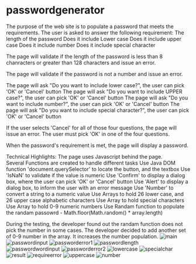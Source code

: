 # passwordgenerator
The purpose of the web site is to populate a password that meets the requirements.  The user is asked to answer the following requirement:
The length of the password
Does it include Lower case
Does it include upper case
Does it include number
Does it include special character

The page will validate if the length of the password is less than 8 chanracters or greater than 128 characters and issue an error.

The page will validate if the password is not a number and issue an error. 

The page will ask "Do you want to include lower case?", the user can pick 'OK' or 'Cancel' button
The page will ask "Do you want to include UPPER case?", the user can pick 'OK' or 'Cancel' button
The page will ask "Do you want to include number?", the user can pick 'OK' or 'Cancel' button
The page will ask "Do you want to include special character?", the user can pick 'OK' or 'Cancel' button

If the user selects 'Cancel' for all of those four questions, the page will issue an error.  The user must pick 'OK' in one of the four questions.

When the password's requirement is met, the page will display a password.


Technical Highlights:
The page uses Javascript behind the page.  
Several Functions are created to handle different tasks
Use Java DOM function 'document.querySelector' to locate the button, and the textbox
Use 'IsNaN' to validate if the value is numeric
Use 'Confirm' to display a dialog box, where the user can pick 'OK' or 'Cancel' button
Use 'Alert' to display a dialog box, to inform the user with an error message
Use 'Number' to convert a string to a numeric value
Use Arrays to hold 26 lower case, and 26 upper case alphabetic characters
Use Array to hold special characters
Use Array to hold 0-9 numeric numbers
Use Randam function to populate the randam passowrd - Math.floor(Math.random() * array.length)

During the testing, the developer found out the randam function does not pick the number in some cases.  The developer decided to add another set of 0-9 number in the array.  It increases the number population. 
![main](https://user-images.githubusercontent.com/130376566/236293079-91e74e59-ae30-4a58-b508-afacde97acd1.jpg)
![passwordinput](https://user-images.githubusercontent.com/130376566/236293108-ef920ba2-8374-47b3-a128-12e4f43903e7.jpg)
![passworderror1](https://user-images.githubusercontent.com/130376566/236293165-0998253b-b7b7-41a4-b837-d6fcb6e6a7b0.jpg)
![passwordlength](https://user-images.githubusercontent.com/130376566/236293252-211d3b55-4fb4-49b0-93cf-8fd274b3d0f3.jpg)
![passwordwordinput](https://user-images.githubusercontent.com/130376566/236293264-c1d8bd96-4e40-4a29-a064-99ea97a56a10.jpg)
![passworderror2](https://user-images.githubusercontent.com/130376566/236293278-64aaf475-0cc5-454d-ac46-c89aff214a22.jpg)
![lowercase](https://user-images.githubusercontent.com/130376566/236293292-b768e465-7cd2-4577-9bb3-60c3c9bdbb56.jpg)
![specialchar](https://user-images.githubusercontent.com/130376566/236293478-b28d1c24-9327-4e39-9cef-6b20078dd38f.jpg)
![result](https://user-images.githubusercontent.com/130376566/236293620-9b8a6482-e20c-4116-9d11-e9b1c23684d0.jpg)
![requireerror](https://user-images.githubusercontent.com/130376566/236293633-13becbca-ef2f-4aa3-b448-ae688c30f770.jpg)
![uppercase](https://user-images.githubusercontent.com/130376566/236293825-29d3e782-6c3e-40f9-8138-ae01d1df7828.jpg)
![number](https://user-images.githubusercontent.com/130376566/236293868-1ffa5cb1-df73-48e2-aa80-6c0bb6d32690.jpg)
